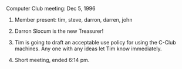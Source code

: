 Computer Club meeting:  Dec 5, 1996 </p><p>
1.  Member present: tim, steve, darron, darren, john  </p><p>
2.  Darron Slocum is the new Treasurer!   </p><p>
3.  Tim is going to draft an acceptable use policy for 	using the C-Club machines.  Any one with any ideas 	let Tim know immediately.  </p><p>
4.  Short meeting,  ended 6:14 pm.  </p>
